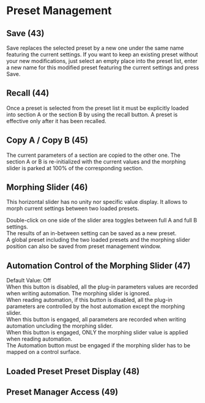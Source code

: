 # Preset Management


## Save (43)   
Save replaces the selected preset by a new one under the same name featuring the current settings. If you want to
keep an existing preset without your new modifications, just select an empty place into the preset list, enter a new
name for this modified preset featuring the current settings and press Save.


## Recall (44)   
Once a preset is selected from the preset list it must be explicitly loaded into section A or the section B by using the
recall button. A preset is effective only after it has been recalled.


## Copy A / Copy B (45)   
The current parameters of a section are copied to the other one. The section A or B is re-initialized with the current
values and the morphing slider is parked at 100% of the corresponding section.


## Morphing Slider (46)   
This horizontal slider has no unity nor specific value display. It allows to morph current settings between two loaded
presets.

Double-click on one side of the slider area toggles between full A and full B settings.  
The results of an in-between setting can be saved as a new preset.  
A global preset including the two loaded presets and the morphing slider position can also be saved from preset
management window.

## Automation Control of the Morphing Slider (47)   
Default Value: Off  
When this button is disabled, all the plug-in parameters values are recorded when writing automation. The morphing 
slider is ignored.  
When reading automation, if this button is disabled, all the plug-in parameters are controlled by the host automation 
except the morphing slider.  
When this button is engaged, all parameters are recorded when writing automation uncluding the morphing slider.  
When this button is engaged, ONLY the morphing slider value is applied when reading automation.  
The Automation button must be engaged if the morphing slider has to be mapped on a control surface.

## Loaded Preset Preset Display (48)   

## Preset Manager Access (49)   
